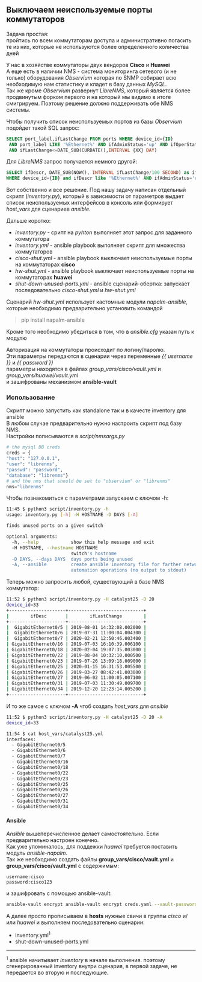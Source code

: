 ## Выключаем неиспользуемые порты коммутаторов 

Задача простая:  
пройтись по всем коммутаторам доступа и административно погасить те из них, которые не используются более определенного количества дней  

У нас в хозяйстве коммутаторы двух вендоров **Cisco** и **Huawei**  
А еще есть в наличии NMS - система мониторинга сетевого (и не только) оборудования *Observium* 
которая по SNMP собирает всю необходимую нам статистику и кладет в базу данных *MySQL*.  
Так же кроме *Observium* развернут *LibreNMS*, который является более продвинутым форком первого и на который мы видимо в итоге смигрируем. Поэтому решение должно поддерживать обе NMS системы.

Чтобы получить список неиспользуемых портов из базы *Observium* подойдет такой SQL запрос:
```sql
SELECT port_label,ifLastChange FROM ports WHERE device_id={ID}
 AND port_label LIKE '%Ethernet%' AND ifAdminStatus='up' AND ifOperStatus='down' 
 AND ifLastChange<=DATE_SUB(CURDATE(),INTERVAL {XX} DAY)
```
Для *LibreNMS* запрос получается немного другой:  
```sql
SELECT ifDescr, DATE_SUB(NOW(), INTERVAL ifLastChange/100 SECOND) as ifLastChange FROM ports \
WHERE device_id={ID} and ifDescr like '%Ethernet%' AND ifAdminStatus='up' AND ifOperStatus='down' AND ifLastChange >= 8640000*{XX}
```
Вот собственно и все решение. 
Под нашу задачу написан отдельный скрипт (*inventory.py*), который в зависимости от параметров выдает список неиспользуемых интерфейсов в консоль или формирует *host_vars* для сценариев *ansible*.

Дальше коротко:  
  * *inventory.py* - срипт на *pyhton* выполняет этот запрос для заданного коммутатора  
  * *inventory.yml* - ansible playbook выполняет скрипт для множества коммутаторов  
  * *cisco-shut.yml* - ansible playbook выключает неиспользуемые порты на коммутаторах **cisco**  
  * *hw-shut.yml* - ansible playbook выключает неиспользуемые порты на коммутаторах **huawei**  
  * *shut-down-unused-ports.yml* - ansible сценарий-обертка: запускает последовательно *cisco-shut.yml* и *hw-shut.yml* 

Сценарий *hw-shut.yml* использует кастомные модули *napalm-ansible*, которые необходимо предварительно установить командой 
> pip install napalm-ansible

Кроме того необходимо убедиться в том, что в *ansible.cfg* указан путь к модулю

Авторизация на коммутаторы происходит по логину/паролю.  
Эти параметры передаются в сценарии через переменные *{{ username }}* и *{{ password }}*  
параметры находятся в файлах *group_vars/cisco/vault.yml* и *group_vars/huawei/vault.yml*  
и зашифрованы механизмом **ansible-vault**

### Использование

Скрипт можно запустить как standalone так и в качесте inventory для ansible  
В любом случае предварительно нужно настроить скрипт под базу NMS.  
Настройки пописываются в *script/nmsargs.py*
```python
# the mysql DB creds
creds = {
"host": "127.0.0.1",
"user": "librenms",
"passwd": "password",
"database": "librenms"}
# and the nms that should be set to "observium" or "librenms"
nms="librenms"
```

Чтобы познакомиться с параметрами запускаем с ключом -h:  
```bash
11:45 $ python3 script/inventory.py -h
usage: inventory.py [-h] -H HOSTNAME -D DAYS [-A]

finds unused ports on a given switch

optional arguments:
  -h, --help            show this help message and exit
  -H HOSTNAME, --hostname HOSTNAME
                        switch's hostname
  -D DAYS, --days DAYS  days ports being unused
  -A, --ansible         create ansible inventory file for farther network
                        automation operations (no output to stdout)
```

Теперь можно запросить любой, существующий в базе NMS коммутатор:
```bash
11:52 $ python3 script/inventory.py -H catalyst25 -D 20
device_id=33
+---------------------+----------------------------+
|        ifDesc       |        ifLastChange        |
+---------------------+----------------------------+
|  GigabitEthernet0/5 | 2019-08-01 14:32:08.002000 |
|  GigabitEthernet0/6 | 2019-07-31 11:00:04.004300 |
|  GigabitEthernet0/7 | 2020-02-21 12:50:46.003400 |
| GigabitEthernet0/16 | 2019-07-03 16:10:39.006100 |
| GigabitEthernet0/18 | 2020-02-04 19:07:35.003000 |
| GigabitEthernet0/22 | 2019-08-04 10:32:10.000500 |
| GigabitEthernet0/23 | 2019-07-26 13:09:18.009000 |
| GigabitEthernet0/25 | 2020-01-15 16:31:53.005500 |
| GigabitEthernet0/26 | 2019-03-27 08:42:41.003000 |
| GigabitEthernet0/27 | 2019-06-02 11:00:05.007100 |
| GigabitEthernet0/31 | 2019-07-03 11:30:49.009700 |
| GigabitEthernet0/34 | 2019-12-20 12:23:14.005200 |
+---------------------+----------------------------+
```

И то же самое с ключом **-A** чтоб создать *host_vars* для *ansible*
```bash
11:52 $ python3 script/inventory.py -H catalyst25 -D 20 -A
device_id=33

11:54 $ cat host_vars/catalyst25.yml 
interfaces:
  - GigabitEthernet0/5
  - GigabitEthernet0/6
  - GigabitEthernet0/7
  - GigabitEthernet0/16
  - GigabitEthernet0/18
  - GigabitEthernet0/22
  - GigabitEthernet0/23
  - GigabitEthernet0/25
  - GigabitEthernet0/26
  - GigabitEthernet0/27
  - GigabitEthernet0/31
  - GigabitEthernet0/34
```

#### Ansible ####

*Ansible* вышеперечисленное делает самостоятельно. Если предварительно настроен конечно.  
Как уже упоминалось, для поддежки *huawei* требуется поставить модуль *ansible-napalm*.  
Так же необходимо создать файлы **group_vars/cisco/vault.yml** и **group_vars/cisco/vault.yml** с содержимым:
```
username:cisco
password:cisco123
```
и зашифровать с помощью ansible-vault:
```bash
ansible-vault encrypt ansible-vault encrypt creds.yaml --vault-password-file vault/vault.txt
```
  
А далее просто прописываем в **hosts** нужные свичи в группы *cisco* и/или *huawei* и выполняем последовательно сценарии: 
 - inventory.yml<sup>1</sup>  
 - shut-down-unused-ports.yml

----
<sup>1</sup> ansible начитывает *inventory* в начале выполнения. поэтому сгенерированный inventory внутри сценария, в первой задаче, не передается во вторую и последующие.